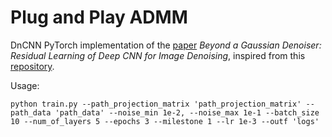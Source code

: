 # Plug and Play ADMM

DnCNN PyTorch implementation of the [paper](https://arxiv.org/abs/1608.03981) *Beyond a Gaussian Denoiser: Residual Learning of Deep CNN for Image Denoising*, inspired from this [repository](https://github.com/SaoYan/DnCNN-PyTorch).

Usage:

```
python train.py --path_projection_matrix 'path_projection_matrix' --path_data 'path_data' --noise_min 1e-2, --noise_max 1e-1 --batch_size 10 --num_of_layers 5 --epochs 3 --milestone 1 --lr 1e-3 --outf 'logs'
```
